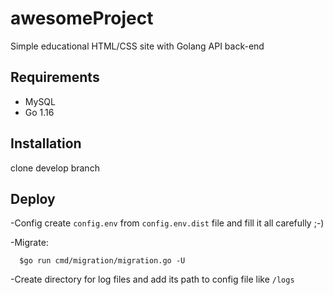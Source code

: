 # awesomeProject
Simple educational HTML/CSS site with Golang API back-end

## Requirements
- MySQL
- Go 1.16

## Installation
clone develop branch

## Deploy
-Config create `config.env` from `config.env.dist` file and fill it all carefully ;-)

-Migrate:
```
  $go run cmd/migration/migration.go -U
```
-Create directory for log files and add its path to config file like `/logs` 
